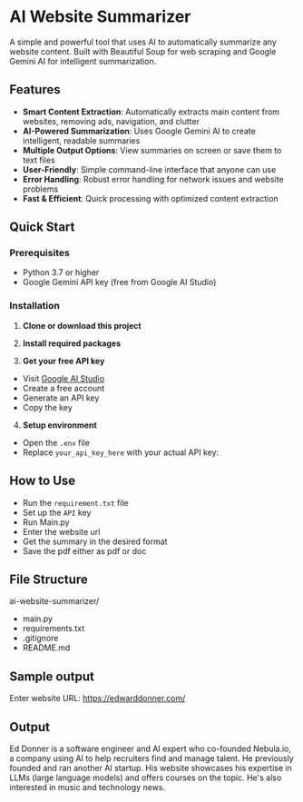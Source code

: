 # AI Website Summarizer 

A simple and powerful tool that uses AI to automatically summarize any website content. Built with Beautiful Soup for web scraping and Google Gemini AI for intelligent summarization.

## Features

- **Smart Content Extraction**: Automatically extracts main content from websites, removing ads, navigation, and clutter
- **AI-Powered Summarization**: Uses Google Gemini AI to create intelligent, readable summaries
- **Multiple Output Options**: View summaries on screen or save them to text files
- **User-Friendly**: Simple command-line interface that anyone can use
- **Error Handling**: Robust error handling for network issues and website problems
- **Fast & Efficient**: Quick processing with optimized content extraction

##  Quick Start

### Prerequisites

- Python 3.7 or higher
- Google Gemini API key (free from Google AI Studio)

### Installation

1. **Clone or download this project**

2. **Install required packages**


3. **Get your free API key**
- Visit [Google AI Studio](https://makersuite.google.com/app/apikey)
- Create a free account
- Generate an API key
- Copy the key

4. **Setup environment**
- Open the `.env` file
- Replace `your_api_key_here` with your actual API key:


##  How to Use
- Run the `requirement.txt` file
- Set up the `API` key
- Run Main.py
- Enter the website url
- Get the summary in the desired format 
- Save the pdf either as pdf or doc 



## File Structure 


ai-website-summarizer/
- main.py
- requirements.txt
- .gitignore          
- README.md



## Sample output 


Enter website URL: https://edwarddonner.com/


## Output 

Ed Donner is a software engineer and AI expert who co-founded Nebula.io, a company using AI to help recruiters find and manage talent.  He previously founded and ran another AI startup.  His website showcases his expertise in LLMs (large language models) and offers courses on the topic. He's also interested in music and technology news.

